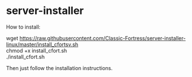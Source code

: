 server-installer
================

How to install:

wget https://raw.githubusercontent.com/Classic-Fortress/server-installer-linux/master/install_cfortsv.sh<br />
chmod +x install_cfort.sh<br />
./install_cfort.sh

Then just follow the installation instructions.